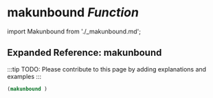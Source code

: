 # **makunbound** *Function*

import Makunbound from './_makunbound.md';

<Makunbound />

## Expanded Reference: makunbound

:::tip
TODO: Please contribute to this page by adding explanations and examples
:::

```lisp
(makunbound )
```

